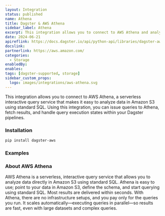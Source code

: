 ```yaml
---
layout: Integration
status: published
name: Athena
title: Dagster & AWS Athena
sidebar_label: Athena
excerpt: This integration allows you to connect to AWS Athena and analyze data in Amazon S3 using standard SQL within your Dagster pipelines.
date: 2024-06-21
apireflink: https://docs.dagster.io/api/python-api/libraries/dagster-aws
docslink:
partnerlink: https://aws.amazon.com/
categories:
  - Storage
enabledBy:
enables:
tags: [dagster-supported, storage]
sidebar_custom_props:
  logo: images/integrations/aws-athena.svg
---
```


This integration allows you to connect to AWS Athena, a serverless interactive query service that makes it easy to analyze data in Amazon S3 using standard SQL. Using this integration, you can issue queries to Athena, fetch results, and handle query execution states within your Dagster pipelines.

### Installation

```bash
pip install dagster-aws
```

### Examples

<CodeExample path="docs_snippets/docs_snippets/integrations/aws-athena.py" language="python" />

### About AWS Athena

AWS Athena is a serverless, interactive query service that allows you to analyze data directly in Amazon S3 using standard SQL. Athena is easy to use; point to your data in Amazon S3, define the schema, and start querying using standard SQL. Most results are delivered within seconds. With Athena, there are no infrastructure setups, and you pay only for the queries you run. It scales automatically—executing queries in parallel—so results are fast, even with large datasets and complex queries.

